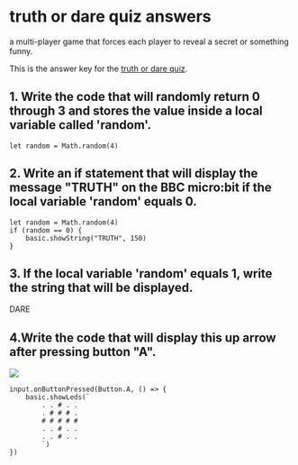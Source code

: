 # truth or dare quiz answers

a multi-player game that forces each player to reveal a secret or something funny.

This is the answer key for the [truth or dare quiz](/microbit/lessons/truth-or-dare/quiz).

## 1. Write the code that will randomly return 0 through 3  and stores the value inside a local variable called 'random'.

```blocks
let random = Math.random(4)
```

## 2. Write an if statement that will display the message "TRUTH" on the BBC micro:bit  if the local variable 'random' equals 0. 

```blocks
let random = Math.random(4)
if (random == 0) {
    basic.showString("TRUTH", 150)
}
```

## 3. If the local variable 'random' equals 1, write the string that will be displayed. 

DARE

## 4.Write the code that will display this up arrow after pressing button "A".

![](/static/mb/lessons/truth-or-dare-0.png)

```blocks
input.onButtonPressed(Button.A, () => {
    basic.showLeds(`
        . . # . .
        . # # # .
        # # # # #
        . . # . .
        . . # . .
        `)
})

```

